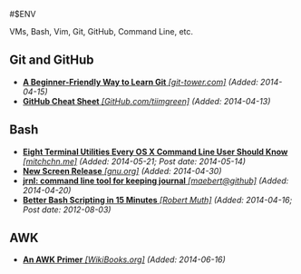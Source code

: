 #$ENV

VMs, Bash, Vim, Git, GitHub, Command Line, etc.

## Git and GitHub
* [**A Beginner-Friendly Way to Learn Git** *[git-tower.com]*](http://www.git-tower.com/learn/) *(Added: 2014-04-15)*
* [**GitHub Cheat Sheet** *[GitHub.com/tiimgreen]*](https://github.com/tiimgreen/github-cheat-sheet) *(Added: 2014-04-13)*

## Bash
* [**Eight Terminal Utilities Every OS X Command Line User Should Know** *[mitchchn.me]*](http://www.mitchchn.me/2014/os-x-terminal/) *(Added: 2014-05-21; Post date: 2014-05-14)*
* [**New Screen Release** *[gnu.org]*](https://savannah.gnu.org/forum/forum.php?forum_id=7961) *(Added: 2014-04-30)*
* [**jrnl: command line tool for keeping journal** *[maebert@github]*](http://maebert.github.io/jrnl/index.html) *(Added: 2014-04-20)*
* [**Better Bash Scripting in 15 Minutes** *[Robert Muth]*](http://robertmuth.blogspot.com/2012/08/better-bash-scripting-in-15-minutes.html) *(Added: 2014-04-16; Post date: 2012-08-03)*

## AWK
* [**An AWK Primer** *[WikiBooks.org]*](http://en.wikibooks.org/wiki/An_Awk_Primer) *(Added: 2014-06-16)*
